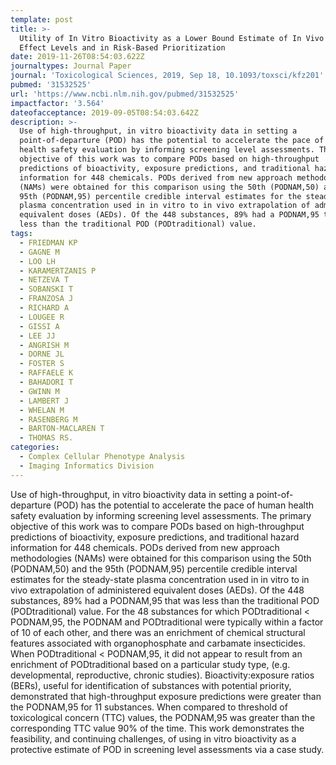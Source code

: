 ```yaml
---
template: post
title: >-
  Utility of In Vitro Bioactivity as a Lower Bound Estimate of In Vivo Adverse
  Effect Levels and in Risk-Based Prioritization
date: 2019-11-26T08:54:03.622Z
journaltypes: Journal Paper
journal: 'Toxicological Sciences, 2019, Sep 18, 10.1093/toxsci/kfz201'
pubmed: '31532525'
url: 'https://www.ncbi.nlm.nih.gov/pubmed/31532525'
impactfactor: '3.564'
dateofacceptance: 2019-09-05T08:54:03.642Z
description: >-
  Use of high-throughput, in vitro bioactivity data in setting a
  point-of-departure (POD) has the potential to accelerate the pace of human
  health safety evaluation by informing screening level assessments. The primary
  objective of this work was to compare PODs based on high-throughput
  predictions of bioactivity, exposure predictions, and traditional hazard
  information for 448 chemicals. PODs derived from new approach methodologies
  (NAMs) were obtained for this comparison using the 50th (PODNAM,50) and the
  95th (PODNAM,95) percentile credible interval estimates for the steady-state
  plasma concentration used in in vitro to in vivo extrapolation of administered
  equivalent doses (AEDs). Of the 448 substances, 89% had a PODNAM,95 that was
  less than the traditional POD (PODtraditional) value. 
tags:
  - FRIEDMAN KP
  - GAGNE M
  - LOO LH
  - KARAMERTZANIS P
  - NETZEVA T
  - SOBANSKI T
  - FRANZOSA J
  - RICHARD A
  - LOUGEE R
  - GISSI A
  - LEE JJ
  - ANGRISH M
  - DORNE JL
  - FOSTER S
  - RAFFAELE K
  - BAHADORI T
  - GWINN M
  - LAMBERT J
  - WHELAN M
  - RASENBERG M
  - BARTON-MACLAREN T
  - THOMAS RS.
categories:
  - Complex Cellular Phenotype Analysis
  - Imaging Informatics Division
---
```

Use of high-throughput, in vitro bioactivity data in setting a point-of-departure (POD) has the potential to accelerate the pace of human health safety evaluation by informing screening level assessments. The primary objective of this work was to compare PODs based on high-throughput predictions of bioactivity, exposure predictions, and traditional hazard information for 448 chemicals. PODs derived from new approach methodologies (NAMs) were obtained for this comparison using the 50th (PODNAM,50) and the 95th (PODNAM,95) percentile credible interval estimates for the steady-state plasma concentration used in in vitro to in vivo extrapolation of administered equivalent doses (AEDs). Of the 448 substances, 89% had a PODNAM,95 that was less than the traditional POD (PODtraditional) value. For the 48 substances for which PODtraditional < PODNAM,95, the PODNAM and PODtraditional were typically within a factor of 10 of each other, and there was an enrichment of chemical structural features associated with organophosphate and carbamate insecticides. When PODtraditional < PODNAM,95, it did not appear to result from an enrichment of PODtraditional based on a particular study type, (e.g. developmental, reproductive, chronic studies). Bioactivity:exposure ratios (BERs), useful for identification of substances with potential priority, demonstrated that high-throughput exposure predictions were greater than the PODNAM,95 for 11 substances. When compared to threshold of toxicological concern (TTC) values, the PODNAM,95 was greater than the corresponding TTC value 90% of the time. This work demonstrates the feasibility, and continuing challenges, of using in vitro bioactivity as a protective estimate of POD in screening level assessments via a case study.
